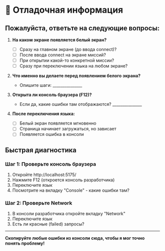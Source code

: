 # 🐛 Отладочная информация

## Пожалуйста, ответьте на следующие вопросы:

1. **На каком экране появляется белый экран?**
   - [ ] Сразу на главном экране (до ввода connect)?
   - [ ] После ввода connect на экране миссий?
   - [ ] При открытии какой-то конкретной миссии?
   - [ ] Сразу при переключении языка на любом экране?

2. **Что именно вы делаете перед появлением белого экрана?**
   - Опишите шаги: _______________

3. **Открыта ли консоль браузера (F12)?**
   - Если да, какие ошибки там отображаются? _______________

4. **После переключения языка:**
   - [ ] Белый экран появляется мгновенно
   - [ ] Страница начинает загружаться, но зависает
   - [ ] Появляется ошибка в консоли

## Быстрая диагностика

### Шаг 1: Проверьте консоль браузера
1. Откройте http://localhost:5175/
2. Нажмите F12 (откроется консоль разработчика)
3. Переключите язык
4. Посмотрите на вкладку "Console" - какие ошибки там?

### Шаг 2: Проверьте Network
1. В консоли разработчика откройте вкладку "Network"
2. Переключите язык
3. Есть ли красные (failed) запросы?

---

**Скопируйте любые ошибки из консоли сюда, чтобы я мог точно понять проблему!**


